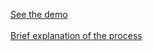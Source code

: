 <a href="http://jespinosa-xwerx.surge.sh/" target="_blank">See the demo</a><br/><br /><a href="https://docs.google.com/document/d/1KZtq4anGjrVmEb9EfP2txQtWWWMpoU_BRAYUFc9Y1U8/edit?usp=sharing" target="_blank">Brief explanation of the process</a>